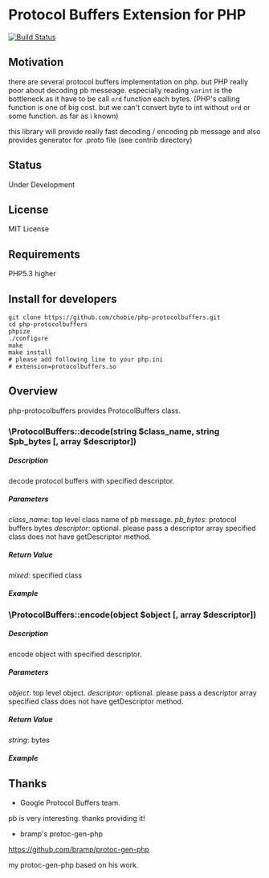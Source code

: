 Protocol Buffers Extension for PHP
==================================

[![Build Status](https://secure.travis-ci.org/chobie/php-sundown.png)](http://travis-ci.org/chobie/php-protocolbuffers)

Motivation
----------

there are several protocol buffers implementation on php. but PHP really poor about decoding pb messeage.
especially reading `varint` is the bottleneck as it have to be call `ord` function each bytes.
(PHP's calling function is one of big cost. but we can't convert byte to int without `ord` or some function. as far as i known)

this library will provide really fast decoding / encoding pb message and also provides generator for .proto file (see contrib directory)

Status
------

Under Development

License
-------

MIT License

Requirements
------------

PHP5.3 higher

Install for developers
----------------------

    git clone https://github.com/chobie/php-protocolbuffers.git
    cd php-protocolbuffers
    phpize
    ./configure
    make
    make install
    # please add following line to your php.ini
    # extension=protocolbuffers.so


Overview
--------

php-protocolbuffers provides ProtocolBuffers class.


### \ProtocolBuffers::decode(string $class_name, string $pb_bytes [, array $descriptor])

##### *Description*

decode protocol buffers with specified descriptor.

##### *Parameters*

*class_name*: top level class name of pb message.
*pb_bytes*: protocol buffers bytes
*descriptor*: optional. please pass a descriptor array specified class does not have getDescriptor method.

##### *Return Value*

*mixed*: specified class

##### *Example*


### \ProtocolBuffers::encode(object $object [, array $descriptor])

##### *Description*

encode object with specified descriptor.

##### *Parameters*

*object*: top level object.
*descriptor*: optional. please pass a descriptor array specified class does not have getDescriptor method.

##### *Return Value*

*string*: bytes

##### *Example*


Thanks
-------

- Google Protocol Buffers team.

pb is very interesting. thanks providing it!

- bramp's protoc-gen-php

https://github.com/bramp/protoc-gen-php

my protoc-gen-php based on his work.
